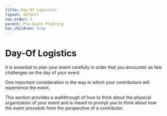 ```yaml
---
title: Day-Of Logistics
layout: default
nav_order: 3
parent: Pre-Event Planning
has_children: true
---
```


# Day-Of Logistics 

It is essential to plan your event carefully in order that you encounter as few challenges on the day of your event. 

One important consideration is the way in which your contributors will experience the event. 

This section provides a walkthrough of how to think about the physical organization of your event and is meant to prompt you to think about how the event proceeds from the perspective of a contributor. 